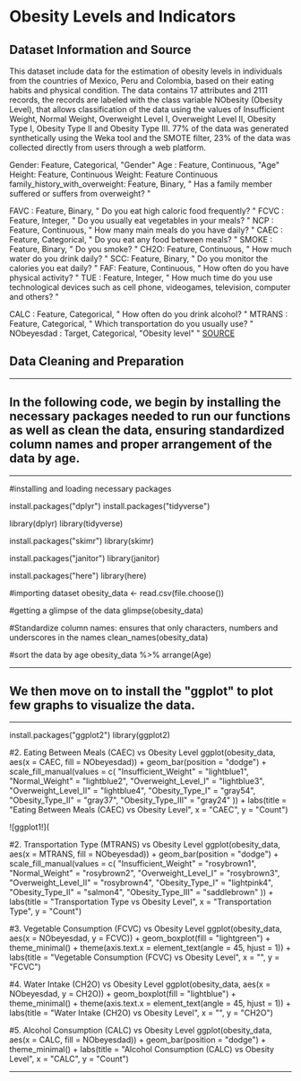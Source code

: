 # Obesity Levels and Indicators 

## Dataset Information and Source

This dataset include data for the estimation of obesity levels in individuals from the countries of Mexico, Peru and Colombia, based on their eating habits and physical condition. The data contains 17 attributes and 2111 records, the records are labeled with the class variable NObesity (Obesity Level), that allows classification of the data using the values of Insufficient Weight, Normal Weight, Overweight Level I, Overweight Level II, Obesity Type I, Obesity Type II and Obesity Type III. 77% of the data was generated synthetically using the Weka tool and the SMOTE filter, 23% of the data was collected directly from users through a web platform.

Gender: Feature, Categorical, "Gender"
Age : Feature, Continuous, "Age"
Height: Feature, Continuous
Weight: Feature Continuous
family_history_with_overweight: Feature, Binary, " Has a family member suffered or suffers from overweight? "

FAVC : Feature, Binary, " Do you eat high caloric food frequently? "
FCVC : Feature, Integer, " Do you usually eat vegetables in your meals? "
NCP : Feature, Continuous, " How many main meals do you have daily? "
CAEC : Feature, Categorical, " Do you eat any food between meals? "
SMOKE : Feature, Binary, " Do you smoke? "
CH2O: Feature, Continuous, " How much water do you drink daily? "
SCC: Feature, Binary, " Do you monitor the calories you eat daily? "
FAF: Feature, Continuous, " How often do you have physical activity? "
TUE : Feature, Integer, " How much time do you use technological devices such as cell phone, videogames, television, computer and others? "

CALC : Feature, Categorical, " How often do you drink alcohol? "
MTRANS : Feature, Categorical, " Which transportation do you usually use? "
NObeyesdad : Target, Categorical, "Obesity level" " [SOURCE](https://www.kaggle.com/datasets/fatemehmehrparvar/obesity-levels)

## Data Cleaning and Preparation
---
In the following code, we begin by installing the necessary packages needed to run our functions as well as clean the data, ensuring standardized column names and proper arrangement of the data by age. 
----
---
#installing and loading necessary packages

install.packages("dplyr")
install.packages("tidyverse")

library(dplyr)
library(tidyverse)

install.packages("skimr")
library(skimr)

install.packages("janitor")
library(janitor)

install.packages("here")
library(here)

#importing dataset
obesity_data <- read.csv(file.choose())

#getting a glimpse of the data 
glimpse(obesity_data)

#Standardize column names: ensures that only characters, numbers and underscores in the names
clean_names(obesity_data)

#sort the data by age
obesity_data %>% arrange(Age)

--- 
We then move on to install the "ggplot" to plot few graphs to visualize the data.
---
---
install.packages("ggplot2")
library(ggplot2)

#2. Eating Between Meals (CAEC) vs Obesity Level
ggplot(obesity_data, aes(x = CAEC, fill = NObeyesdad)) +
  geom_bar(position = "dodge") + scale_fill_manual(values = c(
    "Insufficient_Weight" = "lightblue1",
    "Normal_Weight" = "lightblue2",
    "Overweight_Level_I" = "lightblue3",
    "Overweight_Level_II" = "lightblue4",
    "Obesity_Type_I" = "gray54",
    "Obesity_Type_II" = "gray37",
    "Obesity_Type_III" = "gray24"
  )) + 
  labs(title = "Eating Between Meals (CAEC) vs Obesity Level", x = "CAEC", y = "Count")

 ![ggplot1!]( 


#2. Transportation Type (MTRANS) vs Obesity Level
ggplot(obesity_data, aes(x = MTRANS, fill = NObeyesdad)) +
  geom_bar(position = "dodge") + scale_fill_manual(values = c(
    "Insufficient_Weight" = "rosybrown1",
    "Normal_Weight" = "rosybrown2",
    "Overweight_Level_I" = "rosybrown3",
    "Overweight_Level_II" = "rosybrown4",
    "Obesity_Type_I" = "lightpink4",
    "Obesity_Type_II" = "salmon4",
    "Obesity_Type_III" = "saddlebrown"
  )) +
  labs(title = "Transportation Type vs Obesity Level", x = "Transportation Type", y = "Count")

#3. Vegetable Consumption (FCVC) vs Obesity Level
ggplot(obesity_data, aes(x = NObeyesdad, y = FCVC)) +
  geom_boxplot(fill = "lightgreen") +
  theme_minimal() +
  theme(axis.text.x = element_text(angle = 45, hjust = 1)) +
  labs(title = "Vegetable Consumption (FCVC) vs Obesity Level", x = "", y = "FCVC")

#4. Water Intake (CH2O) vs Obesity Level
ggplot(obesity_data, aes(x = NObeyesdad, y = CH2O)) +
  geom_boxplot(fill = "lightblue") +
  theme_minimal() +
  theme(axis.text.x = element_text(angle = 45, hjust = 1)) +
  labs(title = "Water Intake (CH2O) vs Obesity Level", x = "", y = "CH2O")

#5. Alcohol Consumption (CALC) vs Obesity Level
ggplot(obesity_data, aes(x = CALC, fill = NObeyesdad)) +
  geom_bar(position = "dodge") +
  theme_minimal() +
  labs(title = "Alcohol Consumption (CALC) vs Obesity Level", x = "CALC", y = "Count")
  
---

